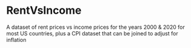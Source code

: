# RentVsIncome
A dataset of rent prices vs income prices for the years 2000 &amp; 2020 for most US countries, plus a CPI dataset that can be joined to adjust for inflation
